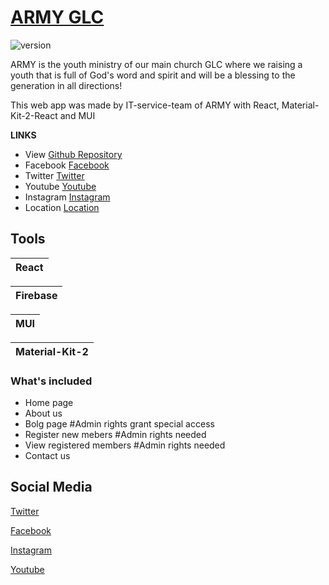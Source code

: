 # [ARMY GLC](https://www.facebook.com/RevTezerayared/)

![version](https://img.shields.io/badge/version-1.1.0-blue.svg)

ARMY is the youth ministry of our main church GLC where we raising a youth that is full of God's word and spirit and will be a blessing to the generation in all directions!

This web app was made by IT-service-team of ARMY with React, Material-Kit-2-React and MUI

**LINKS**

- View [Github Repository](https://github.com/issachar-j/summer.git)
- Facebook [Facebook](https://www.facebook.com/RevTezerayared/)
- Twitter [Twitter](https://x.com/GloryLifeChurch)
- Youtube [Youtube](https://www.youtube.com/@gospeltvethiopiaofficial9652)
- Instagram [Instagram](https://www.instagram.com/glorious.life.church/?hl=en)
- Location [Location](https://www.google.com/maps/place/Glorious+Life+Church+Excellence+Dome/@9.0148875,38.795953,20z/data=!4m6!3m5!1s0x164b856bbd22d02b:0xc4dac4f20f1fcf36!8m2!3d9.0147439!4d38.7958249!16s%2Fg%2F11g6wv1pc4?entry=ttu)

## Tools

| React |
| ----- |

| Firebase |
| -------- |

| MUI |
| --- |

| Material-Kit-2 |
| -------------- |
### What's included

- Home page
- About us
- Bolg page #Admin rights grant special access
- Register new mebers #Admin rights needed
- View registered members #Admin rights needed
- Contact us

## Social Media

[Twitter](https://x.com/GloryLifeChurch)

[Facebook](https://www.facebook.com/RevTezerayared/)

[Instagram](https://www.youtube.com/@gospeltvethiopiaofficial9652)

[Youtube](https://www.youtube.com/@gospeltvethiopiaofficial9652)
